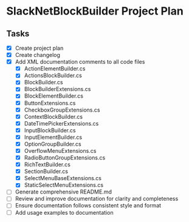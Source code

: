 # SlackNetBlockBuilder Project Plan

## Tasks

- [x] Create project plan
- [x] Create changelog
- [x] Add XML documentation comments to all code files
  - [x] ActionElementBuilder.cs
  - [x] ActionsBlockBuilder.cs
  - [x] BlockBuilder.cs
  - [x] BlockBuilderExtensions.cs
  - [x] BlockElementBuilder.cs
  - [x] ButtonExtensions.cs
  - [x] CheckboxGroupExtensions.cs
  - [x] ContextBlockBuilder.cs
  - [x] DateTimePickerExtensions.cs
  - [x] InputBlockBuilder.cs
  - [x] InputElementBuilder.cs
  - [x] OptionGroupBuilder.cs
  - [x] OverflowMenuExtensions.cs
  - [x] RadioButtonGroupExtensions.cs
  - [x] RichTextBuilder.cs
  - [x] SectionBuilder.cs
  - [x] SelectMenuBaseExtensions.cs
  - [x] StaticSelectMenuExtensions.cs
- [ ] Generate comprehensive README.md
- [ ] Review and improve documentation for clarity and completeness
- [ ] Ensure documentation follows consistent style and format
- [ ] Add usage examples to documentation 